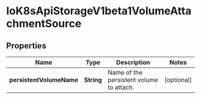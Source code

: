 
# IoK8sApiStorageV1beta1VolumeAttachmentSource

## Properties
Name | Type | Description | Notes
------------ | ------------- | ------------- | -------------
**persistentVolumeName** | **String** | Name of the persistent volume to attach. |  [optional]



